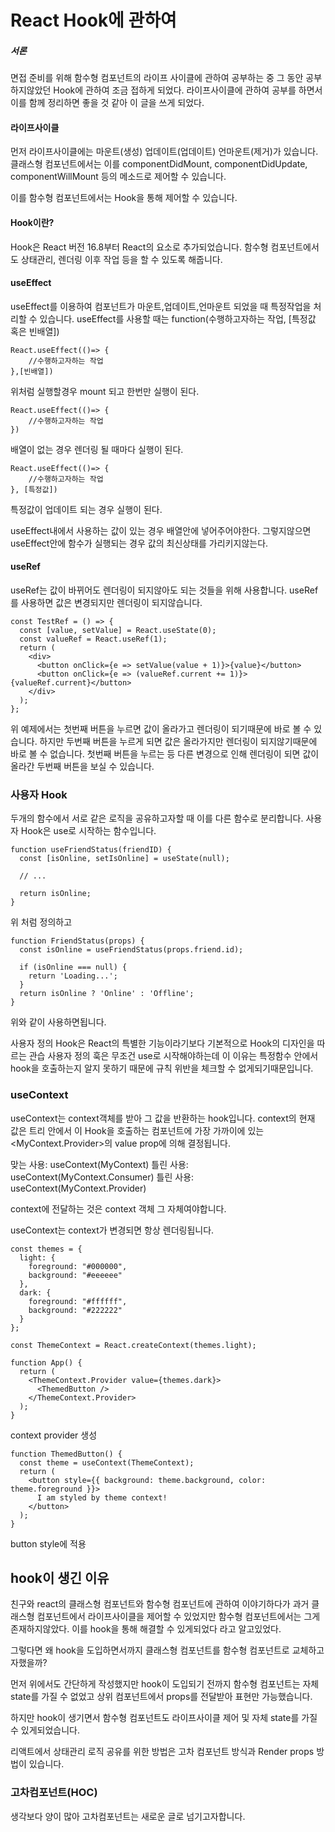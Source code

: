 # React Hook에 관하여

##### 서론

면접 준비를 위해 함수형 컴포넌트의 라이프 사이클에 관하여 공부하는 중 그 동안 공부하지않았던 Hook에 관하여 조금 접하게 되었다.
라이프사이클에 관하여 공부를 하면서 이를 함께 정리하면 좋을 것 같아 이 글을 쓰게 되었다.

#### 라이프사이클

먼저 라이프사이클에는 마운트(생성) 업데이트(업데이트) 언마운트(제거)가 있습니다.
클래스형 컴포넌트에서는 이를 componentDidMount, componentDidUpdate, componentWillMount 등의 메소드로 제어할 수 있습니다.

이를 함수형 컴포넌트에서는 Hook을 통해 제어할 수 있습니다.

#### Hook이란?

Hook은 React 버전 16.8부터 React의 요소로 추가되었습니다.
함수형 컴포넌트에서도 상태관리, 렌더링 이후 작업 등을 할 수 있도록 해줍니다.

#### useEffect

useEffect를 이용하여 컴포넌트가 마운트,업데이트,언마운트 되었을 때 특정작업을 처리할 수 있습니다.
useEffect를 사용할 때는 function(수행하고자하는 작업, [특정값 혹은 빈배열])

```
React.useEffect(()=> {
    //수행하고자하는 작업
},[빈배열])
```

위처럼 실행할경우 mount 되고 한번만 실행이 된다.

```
React.useEffect(()=> {
    //수행하고자하는 작업
})
```

배열이 없는 경우 렌더링 될 때마다 실행이 된다.

```
React.useEffect(()=> {
    //수행하고자하는 작업
}, [특정값])
```

특정값이 업데이트 되는 경우 실행이 된다.

useEffect내에서 사용하는 값이 있는 경우 배열안에 넣어주어야한다.
그렇지않으면 useEffect안에 함수가 실행되는 경우 값의 최신상태를 가리키지않는다.

#### useRef

useRef는 값이 바뀌어도 렌더링이 되지않아도 되는 것들을 위해 사용합니다.
useRef를 사용하면 값은 변경되지만 렌더링이 되지않습니다.

```
const TestRef = () => {
  const [value, setValue] = React.useState(0);
  const valueRef = React.useRef(1);
  return (
    <div>
      <button onClick={e => setValue(value + 1)}>{value}</button>
      <button onClick={e => (valueRef.current += 1)}>{valueRef.current}</button>
    </div>
  );
};
```

위 예제에서는 첫번째 버튼을 누르면 값이 올라가고 렌더링이 되기때문에 바로 볼 수 있습니다.
하지만 두번째 버튼을 누르게 되면 값은 올라가지만 렌더링이 되지않기때문에 바로 볼 수 없습니다.
첫번째 버튼을 누르는 등 다른 변경으로 인해 렌더링이 되면 값이 올라간 두번째 버튼을 보실 수 있습니다.

### 사용자 Hook

두개의 함수에서 서로 같은 로직을 공유하고자할 때 이를 다른 함수로 분리합니다.
사용자 Hook은 use로 시작하는 함수입니다.

```
function useFriendStatus(friendID) {
  const [isOnline, setIsOnline] = useState(null);

  // ...

  return isOnline;
}
```

위 처럼 정의하고

```
function FriendStatus(props) {
  const isOnline = useFriendStatus(props.friend.id);

  if (isOnline === null) {
    return 'Loading...';
  }
  return isOnline ? 'Online' : 'Offline';
}
```

위와 같이 사용하면됩니다.

사용자 정의 Hook은 React의 특별한 기능이라기보다 기본적으로 Hook의 디자인을 따르는 관습
사용자 정의 훅은 무조건 use로 시작해야하는데 이 이유는 특정함수 안에서 hook을 호출하는지 알지 못하기 때문에 규칙 위반을 체크할 수 없게되기때문입니다.

### useContext

useContext는 context객체를 받아 그 값을 반환하는 hook입니다.
context의 현재 값은 트리 안에서 이 Hook을 호출하는 컴포넌트에 가장 가까이에 있는 <MyContext.Provider>의 value prop에 의해 결정됩니다.

맞는 사용: useContext(MyContext)
틀린 사용: useContext(MyContext.Consumer)
틀린 사용: useContext(MyContext.Provider)

context에 전달하는 것은 context 객체 그 자체여야합니다.

useContext는 context가 변경되면 항상 렌더링됩니다.

```
const themes = {
  light: {
    foreground: "#000000",
    background: "#eeeeee"
  },
  dark: {
    foreground: "#ffffff",
    background: "#222222"
  }
};

const ThemeContext = React.createContext(themes.light);

function App() {
  return (
    <ThemeContext.Provider value={themes.dark}>
      <ThemedButton />
    </ThemeContext.Provider>
  );
}
```

context provider 생성

```
function ThemedButton() {
  const theme = useContext(ThemeContext);
  return (
    <button style={{ background: theme.background, color: theme.foreground }}>
      I am styled by theme context!
    </button>
  );
}
```

button style에 적용

## hook이 생긴 이유

친구와 react의 클래스형 컴포넌트와 함수형 컴포넌트에 관하여 이야기하다가
과거 클래스형 컴포넌트에서 라이프사이클을 제어할 수 있었지만 함수형 컴포넌트에서는 그게 존재하지않았다.
이를 hook을 통해 해결할 수 있게되었다 라고 알고있었다.

그렇다면 왜 hook을 도입하면서까지 클래스형 컴포넌트를 함수형 컴포넌트로 교체하고자했을까?

먼저 위에서도 간단하게 작성했지만 hook이 도입되기 전까지 함수형 컴포넌트는 자체 state를 가질 수 없었고
상위 컴포넌트에서 props를 전달받아 표현만 가능했습니다.

하지만 hook이 생기면서 함수형 컴포넌트도 라이프사이클 제어 및 자체 state를 가질 수 있게되었습니다.

리액트에서 상태관리 로직 공유를 위한 방법은 고차 컴포넌트 방식과 Render props 방법이 있습니다.

### 고차컴포넌트(HOC)

생각보다 양이 많아 고차컴포넌트는 새로운 글로 넘기고자합니다.
